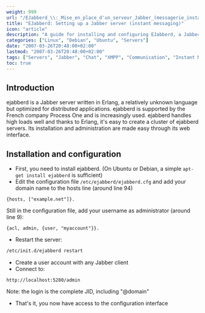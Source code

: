 ```yaml
---
weight: 999
url: "/EJabberd_\\:_Mise_en_place_d'un_serveur_Jabber_(messagerie_instantanée)/"
title: "EJabberd: Setting up a Jabber server (instant messaging)"
icon: "article"
description: "A guide for installing and configuring EJabberd, a Jabber/XMPP server written in Erlang for instant messaging."
categories: ["Linux", "Debian", "Ubuntu", "Servers"]
date: "2007-03-26T20:48:00+02:00"
lastmod: "2007-03-26T20:48:00+02:00"
tags: ["Servers", "Jabber", "Chat", "XMPP", "Communication", "Instant Messaging"]
toc: true
---
```


## Introduction

ejabberd is a Jabber server written in Erlang, a relatively unknown language but optimized for distributed applications. ejabberd is supported by the French company Process One and is increasingly used. ejabberd handles high loads well and thanks to Erlang, it's easy to create a cluster of ejabberd servers. Its installation and administration are made easy through its web interface.

## Installation and configuration

- First, you need to install ejabberd. (On Ubuntu or Debian, a simple `apt-get install ejabberd` is sufficient)
- Edit the configuration file `/etc/ejabberd/ejabberd.cfg` and add your domain name to the hosts line (around line 94)

```
{hosts, ["example.net"]}.
```

Still in the configuration file, add your username as administrator (around line 9):

```
{acl, admin, {user, "myaccount"}}.
```

- Restart the server:

```bash
/etc/init.d/ejabberd restart
```

- Create a user account with any Jabber client
- Connect to:

```
http://localhost:5280/admin
```

Note: the login is the complete JID, including "@domain"

- That's it, you now have access to the configuration interface